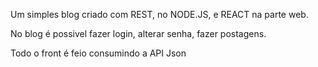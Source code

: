 
Um simples blog criado com REST, no NODE.JS, e REACT na parte web.

No blog é possivel fazer login, alterar senha, fazer postagens.

Todo o front é feio consumindo a API Json 
